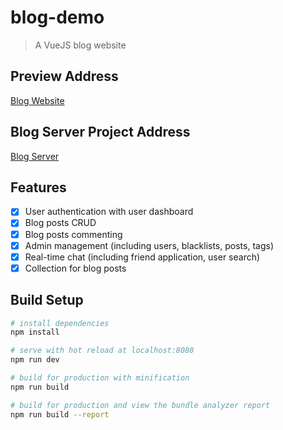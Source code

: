 # blog-demo

> A VueJS blog website

## Preview Address

[Blog Website](https://vincenthao.info)

## Blog Server Project Address

[Blog Server](https://github.com/haovincent2016/Blog-Server)

## Features
- [x] User authentication with user dashboard
- [x] Blog posts CRUD
- [x] Blog posts commenting
- [x] Admin management (including users, blacklists, posts, tags)
- [x] Real-time chat (including friend application, user search)
- [x] Collection for blog posts

## Build Setup

``` bash
# install dependencies
npm install

# serve with hot reload at localhost:8080
npm run dev

# build for production with minification
npm run build

# build for production and view the bundle analyzer report
npm run build --report
```

